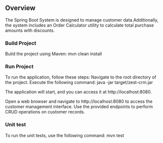 ## Overview
The Spring Boot System is designed to manage customer data.Additionally, the system includes an Order Calculator utility to calculate total purchase amounts with discounts.
### Build Project

Build the project using Maven:
    mvn clean install

### Run Project

To run the application, follow these steps:
Navigate to the root directory of the project.
Execute the following command:
    java -jar target/zest-crm.jar
    
The application will start, and you can access it at http://localhost:8080.

Open a web browser and navigate to http://localhost:8080 to access the customer management interface.
Use the provided endpoints to perform CRUD operations on customer records.

### Unit test
To run the unit tests, use the following command:
    mvn test



